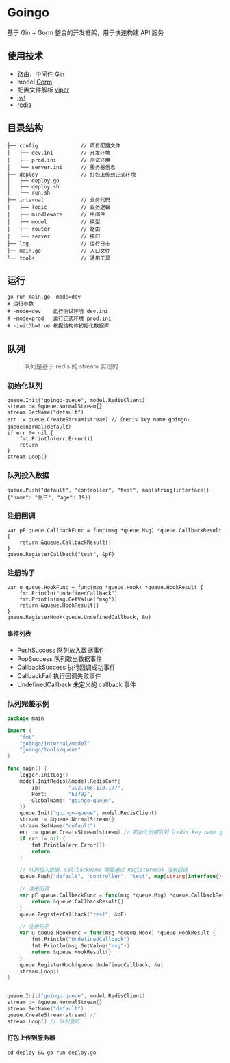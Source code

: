 # Goingo

基于 Gin + Gorm 整合的开发框架，用于快速构建 API 服务

## 使用技术

- 路由，中间件 [Gin](https://gin-gonic.com/zh-cn/)
- model [Gorm](https://gorm.io/zh_CN/)
- 配置文件解析 [viper](https://github.com/spf13/viper/)
- [jwt](https://github.com/golang-jwt/jwt/)
- [redis](https://redis.uptrace.dev/zh/)

## 目录结构

```
├── config              // 项目配置文件
│   ├── dev.ini         // 开发环境
│   ├── prod.ini        // 测试环境
│   └── server.ini      // 服务器信息
├── deploy              // 打包上传到正式环境
│   ├── deploy.go
│   ├── deploy.sh
│   └── run.sh
├── internal            // 业务代码
│   ├── logic           // 业务逻辑
│   ├── middleware      // 中间件
│   ├── model           // 模型
│   ├── router          // 路由
│   └── server          // 接口
├── log                 // 运行日志
├── main.go             // 入口文件
└── tools               // 通用工具
```

## 运行

```shell
go run main.go -mode=dev
# 运行参数
# -mode=dev    运行测试环境 dev.ini
# -mode=prod   运行正式环境 prod.ini
# -initDb=true 根据结构体初始化数据库
```

## 队列

> 队列是基于 redis 的 stream 实现的 <br>

### 初始化队列

```
queue.Init("goingo-queue", model.RedisClient)
stream := &queue.NormalStream{}
stream.SetName("default")
err := queue.CreateStream(stream) //（redis key name goingo-queue:normal:default）
if err != nil {
    fmt.Println(err.Error())
    return
}
stream.Loop()
```

### 队列投入数据

``
queue.Push("default", "controller", "test", map[string]interface{}{"name": "张三", "age": 19})
``

### 注册回调

```
var pF queue.CallbackFunc = func(msg *queue.Msg) *queue.CallbackResult {
    return &queue.CallbackResult{}
}
queue.RegisterCallback("test", &pF)
```

### 注册钩子

```
var u queue.HookFunc = func(msg *queue.Hook) *queue.HookResult {
    fmt.Println("UndefinedCallback")
	fmt.Println(msg.GetValue("msg"))
	return &queue.HookResult{}
}
queue.RegisterHook(queue.UndefinedCallback, &u)
```

#### 事件列表

<ul>
    <li>PushSuccess 队列放入数据事件</li>
    <li>PopSuccess 队列取出数据事件</li>
    <li>CallbackSuccess 执行回调成功事件</li>
    <li>CallbackFail 执行回调失败事件</li>
    <li>UndefinedCallback 未定义的 callback 事件</li>
</ul>

### 队列完整示例

```go
package main

import (
	"fmt"
	"goingo/internal/model"
	"goingo/tools/queue"
)

func main() {
	logger.InitLog()
	model.InitRedis(&model.RedisConf{
		Ip:         "192.168.110.177",
		Port:       "63792",
		GlobalName: "goingo-queue",
	})
	queue.Init("goingo-queue", model.RedisClient)
	stream := &queue.NormalStream{}
	stream.SetName("default")
	err := queue.CreateStream(stream) // 初始化创建队列（redis key name goingo-queue:normal:default）
	if err != nil {
		fmt.Println(err.Error())
		return
	}

	// 队列投入数据，callbackName 需要通过 RegisterHook 注册回调
	queue.Push("default", "controller", "test", map[string]interface{}{"name": "张三", "age": 19})

	// 注册回调
	var pF queue.CallbackFunc = func(msg *queue.Msg) *queue.CallbackResult {
		return &queue.CallbackResult{}
	}
	queue.RegisterCallback("test", &pF)

	// 注册钩子
	var u queue.HookFunc = func(msg *queue.Hook) *queue.HookResult {
		fmt.Println("UndefinedCallback")
		fmt.Println(msg.GetValue("msg"))
		return &queue.HookResult{}
	}
	queue.RegisterHook(queue.UndefinedCallback, &u)
	stream.Loop()
}


queue.Init("goingo-queue", model.RedisClient)
stream := &queue.NormalStream{}
stream.SetName("default")
queue.CreateStream(stream) // 
stream.Loop() // 队列监听
```

#### 打包上传到服务器

```shell
cd deploy && go run deploy.go
```

